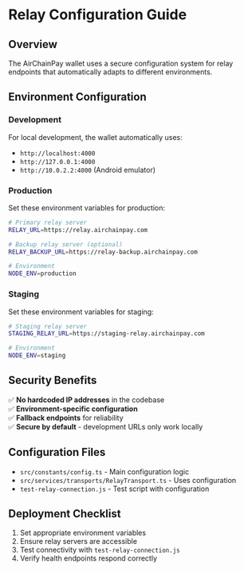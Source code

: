 # Relay Configuration Guide

## Overview
The AirChainPay wallet uses a secure configuration system for relay endpoints that automatically adapts to different environments.

## Environment Configuration

### Development
For local development, the wallet automatically uses:
- `http://localhost:4000`
- `http://127.0.0.1:4000` 
- `http://10.0.2.2:4000` (Android emulator)

### Production
Set these environment variables for production:

```bash
# Primary relay server
RELAY_URL=https://relay.airchainpay.com

# Backup relay server (optional)
RELAY_BACKUP_URL=https://relay-backup.airchainpay.com

# Environment
NODE_ENV=production
```

### Staging
Set these environment variables for staging:

```bash
# Staging relay server
STAGING_RELAY_URL=https://staging-relay.airchainpay.com

# Environment
NODE_ENV=staging
```

## Security Benefits

✅ **No hardcoded IP addresses** in the codebase  
✅ **Environment-specific configuration**  
✅ **Fallback endpoints** for reliability  
✅ **Secure by default** - development URLs only work locally  

## Configuration Files

- `src/constants/config.ts` - Main configuration logic
- `src/services/transports/RelayTransport.ts` - Uses configuration
- `test-relay-connection.js` - Test script with configuration

## Deployment Checklist

1. Set appropriate environment variables
2. Ensure relay servers are accessible
3. Test connectivity with `test-relay-connection.js`
4. Verify health endpoints respond correctly 